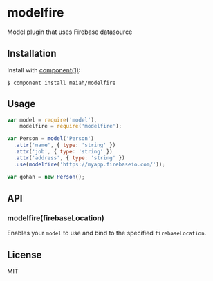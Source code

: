 
# modelfire

  Model plugin that uses Firebase datasource

## Installation

  Install with [component(1)](http://component.io):

    $ component install maiah/modelfire

## Usage
```js
var model = require('model'),
    modelfire = require('modelfire');

var Person = model('Person')
  .attr('name', { type: 'string' })
  .attr('job', { type: 'string' })
  .attr('address', { type: 'string' })
  .use(modelfire('https://myapp.firebaseio.com/'));

var gohan = new Person();
```

## API

### modelfire(firebaseLocation)

  Enables your `model` to use and bind to the specified `firebaseLocation`.

## License

  MIT
